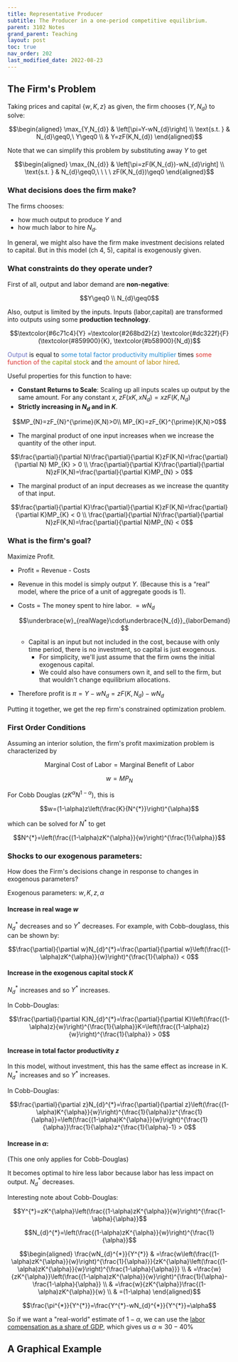 ```yaml
---
title: Representative Producer
subtitle: The Producer in a one-period competitive equilibrium.
parent: 3102 Notes
grand_parent: Teaching
layout: post
toc: true
nav_order: 202
last_modified_date: 2022-08-23
---
```



## The Firm's Problem

Taking prices and capital $\lbrace w,K,z\rbrace$  as given, the firm chooses $\lbrace Y,N_{d}\rbrace$  to solve:

$$\begin{aligned}
\max_{Y,N_{d}} & \left[\pi=Y-wN_{d}\right] \\
\text{s.t. } & N_{d}\geq0,\ Y\geq0 \\
 & Y=zF(K,N_{d})
\end{aligned}$$

Note that we can simplify this problem by substituting away $Y$ to get

$$\begin{aligned}
\max_{N_{d}} & \left[\pi=zF(K,N_{d})-wN_{d}\right] \\
\text{s.t. } & N_{d}\geq0,\ \ \ \ zF(K,N_{d})\geq0
\end{aligned}$$


### What decisions does the firm make?

The firms chooses:
- how much output to produce $Y$ and 
- how much labor to hire $N_{d}$.

In general, we might also have the firm make investment decisions related to capital. But in this model (ch 4, 5), capital is exogenously given.

### What constraints do they operate under?

First of all, output and labor demand are **non-negative**:

$$Y\geq0 \\ N_{d}\geq0$$

Also, output is limited by the inputs. 
Inputs (labor,capital) are transformed into outputs using some **production technology**. 

$$\textcolor{#6c71c4}{Y} =\textcolor{#268bd2}{z} \textcolor{#dc322f}{F}(\textcolor{#859900}{K}, \textcolor{#b58900}{N_d})$$

<span style="color:#6c71c4">Output</span> is equal to 
<span style="color:#268bd2">some total factor productivity multiplier</span> times 
<span style="color:#dc322f">some function of</span> 
<span style="color:#859900">the capital stock</span> and
<span style="color:#b58900">the amount of labor hired</span>.


<!--$$\text{Output = A function of (capital, labor hired)}$$-->

Useful properties for this function to have:

-  **Constant Returns to Scale**: Scaling up all inputs scales up output by the same amount. For any constant $x$, $zF(xK,xN_{d})=xzF(K,N_{d})$
-  **Strictly increasing in $N_{d}$ and in $K$**. 
 
  $$MP_{N}=zF_{N}^{\prime}(K,N)>0\\
  MP_{K}=zF_{K}^{\prime}(K,N)>0$$

-  The marginal product of one input increases when we increase the quantity of the other input. 
   
  $$\frac{\partial}{\partial N}\frac{\partial}{\partial K}zF(K,N)=\frac{\partial}{\partial N} MP_{K} > 0 \\
  \frac{\partial}{\partial K}\frac{\partial}{\partial N}zF(K,N)=\frac{\partial}{\partial K}MP_{N} > 0$$
  
-  The marginal product of an input decreases as we increase the quantity of that input. 
  
  $$\frac{\partial}{\partial K}\frac{\partial}{\partial K}zF(K,N)=\frac{\partial}{\partial K}MP_{K} < 0 \\
  \frac{\partial}{\partial N}\frac{\partial}{\partial N}zF(K,N)=\frac{\partial}{\partial N}MP_{N} < 0$$

<!--TODO: example of verifying properties
#### Example: Cobb-Douglas
$$zF(K,N)=zK^{\alpha}N^{1-\alpha}$$ 
for some $\alpha\in(0,1)$. Let's verify the properties above:
...-->

### What is the firm's goal?

Maximize Profit. 

-  Profit = Revenue - Costs
-  Revenue in this model is simply output $Y$. (Because this is a “real” model, where the price of a unit of aggregate goods is 1).
-  Costs = The money spent to hire labor. $= wN_{d}$
    
    $$\underbrace{w}_{realWage}\cdot\underbrace{N_{d}}_{laborDemand}$$
    
    -  Capital is an input but not included in the cost, because with only time period, there is no investment, so capital is just exogenous.
        -  For simplicity, we'll just assume that the firm owns the initial exogenous capital.
        -  We could also have consumers own it, and sell to the firm, but that wouldn't change equilibrium allocations.
-  Therefore profit is $\pi=Y-wN_{d}=zF(K,N_{d})-wN_{d}$

Putting it together, we get the rep firm's constrained optimization problem.



### First Order Conditions

Assuming an interior solution, the firm's profit maximization problem is characterized by 

$$\text{Marginal Cost of Labor}=\text{Marginal Benefit of Labor}$$

$$w=MP_{N}$$

For Cobb Douglas ($zK^{\alpha}N^{1-\alpha}$), this is

$$w=(1-\alpha)z\left(\frac{K}{N^{*}}\right)^{\alpha}$$

which can be solved for $N^{*}$ to get

$$N^{*}=\left(\frac{(1-\alpha)zK^{\alpha}}{w}\right)^{\frac{1}{\alpha}}$$



### Shocks to our exogenous parameters:

How does the Firm's decisions change in response to changes in exogenous parameters?

Exogenous parameters: $w,K,z,\alpha$

#### Increase in real wage $w$

$N_{d}^{*}$ decreases and so $Y^{*}$ decreases. 
For example, with Cobb-douglass, this can be shown by:

$$\frac{\partial}{\partial w}N_{d}^{*}=\frac{\partial}{\partial w}\left(\frac{(1-\alpha)zK^{\alpha}}{w}\right)^{\frac{1}{\alpha}} < 0$$

#### Increase in the exogenous capital stock $K$

$N_{d}^{*}$ increases and so $Y^{*}$ increases.

In Cobb-Douglas:

$$\frac{\partial}{\partial K}N_{d}^{*}=\frac{\partial}{\partial K}\left(\frac{(1-\alpha)z}{w}\right)^{\frac{1}{\alpha}}K=\left(\frac{(1-\alpha)z}{w}\right)^{\frac{1}{\alpha}} > 0$$

#### Increase in total factor productivity $z$

In this model, without investment, this has the same effect as increase in K. 
$N_{d}^{*}$ increases and so $Y^{*}$ increases.

In Cobb-Douglas:

$$\frac{\partial}{\partial z}N_{d}^{*}=\frac{\partial}{\partial z}\left(\frac{(1-\alpha)K^{\alpha}}{w}\right)^{\frac{1}{\alpha}}z^{\frac{1}{\alpha}}=\left(\frac{(1-\alpha)K^{\alpha}}{w}\right)^{\frac{1}{\alpha}}\frac{1}{\alpha}z^{\frac{1}{\alpha}-1} > 0$$

####  Increase in $\alpha$: 

(This one only applies for Cobb-Douglas)

It becomes optimal to hire less labor because labor has less impact on output. $N_{d}^{*}$ decreases.





<aside markdown="block">

Interesting note about Cobb-Douglas:

$$Y^{*}=zK^{\alpha}\left(\frac{(1-\alpha)zK^{\alpha}}{w}\right)^{\frac{1-\alpha}{\alpha}}$$

$$N_{d}^{*}=\left(\frac{(1-\alpha)zK^{\alpha}}{w}\right)^{\frac{1}{\alpha}}$$

$$\begin{aligned}
\frac{wN_{d}^{*}}{Y^{*}} & =\frac{w\left(\frac{(1-\alpha)zK^{\alpha}}{w}\right)^{\frac{1}{\alpha}}}{zK^{\alpha}\left(\frac{(1-\alpha)zK^{\alpha}}{w}\right)^{\frac{1-\alpha}{\alpha}}} \\
 & =\frac{w}{zK^{\alpha}}\left(\frac{(1-\alpha)zK^{\alpha}}{w}\right)^{\frac{1}{\alpha}-\frac{1-\alpha}{\alpha}} \\
 & =\frac{w}{zK^{\alpha}}\frac{(1-\alpha)zK^{\alpha}}{w} \\
 & =(1-\alpha)
\end{aligned}$$

$$\frac{\pi^{*}}{Y^{*}}=\frac{Y^{*}-wN_{d}^{*}}{Y^{*}}=\alpha$$

So if we want a "real-world" estimate of $1-\alpha$, we can use the [labor compensation as a share of GDP](https://fred.stlouisfed.org/series/LABSHPUSA156NRUG), which gives us $\alpha\approx30-40\%$

</aside>


## A Graphical Example

<link href="https://kineticgraphs.org/css/kg.0.2.6.css" rel="stylesheet" type="text/css" />
<script src="https://kineticgraphs.org/js/kg3d.0.2.6.js"></script>
<div class="kg-container" src="./graphs/twoPeriodCollateralConstraint.yml" clearcolor="#fff0"></div>


